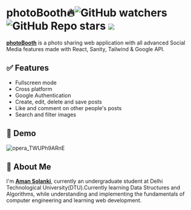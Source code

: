 
# photoBooth🔥![GitHub watchers](https://img.shields.io/github/watchers/dhruba-datta/photoBooth?style=social) ![GitHub Repo stars](https://img.shields.io/github/stars/dhruba-datta/photoBooth?style=social) ![](https://visitor-badge.glitch.me/badge?page_id=dhruba-datta.dhruba-datta/photoBooth")


**[photoBooth](https://phootobooth.netlify.app)** is a photo sharing web application with all advanced Social Media features made with React, Sanity, Tailwind & Google API.


## ✅ Features

- Fullscreen mode
- Cross platform
- Google Authentication
- Create, edit, delete and save posts
- Like and comment on other people's posts
- Search and filter images
## 🐣 Demo

![opera_TWUPh9ARnE](https://user-images.githubusercontent.com/74358627/151503783-2b84b7dc-b2d0-4c44-9b91-bddaf16518e6.jpg)

## 🚀 About Me
I'm **[Aman Solanki](https://bit.ly/amansolankiportfolio)**, currently an undergraduate student at Delhi Technological University(DTU).Currently learning Data Structures and Algorithms, while understanding and implementing the fundamentals of computer engineering and learning web development.

